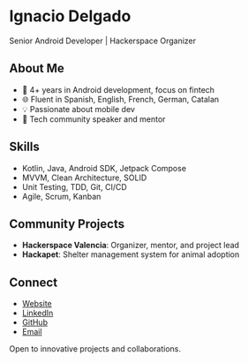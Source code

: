 # Ignacio Delgado
Senior Android Developer | Hackerspace Organizer

## About Me
- 🚀 4+ years in Android development, focus on fintech
- 🌐 Fluent in Spanish, English, French, German, Catalan
- 💡 Passionate about mobile dev
- 🤝 Tech community speaker and mentor

## Skills
- Kotlin, Java, Android SDK, Jetpack Compose
- MVVM, Clean Architecture, SOLID
- Unit Testing, TDD, Git, CI/CD
- Agile, Scrum, Kanban

## Community Projects
- **Hackerspace Valencia**: Organizer, mentor, and project lead
- **Hackapet**: Shelter management system for animal adoption

## Connect
- [Website](https://igdel.com)
- [LinkedIn](https://www.linkedin.com/in/igdel/)
- [GitHub](https://github.com/igdel)
- [Email](mailto:me@igdel.com)

Open to innovative projects and collaborations.
